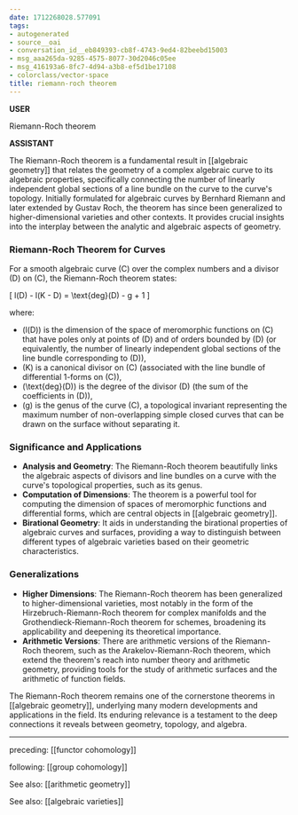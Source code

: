 ```yaml
---
date: 1712268028.577091
tags:
- autogenerated
- source__oai
- conversation_id__eb849393-cb8f-4743-9ed4-82beebd15003
- msg_aaa265da-9285-4575-8077-30d2046c05ee
- msg_416193a6-8fc7-4d94-a3b8-ef5d1be17108
- colorclass/vector-space
title: riemann-roch theorem
---
```


**USER**

Riemann-Roch theorem


**ASSISTANT**

The Riemann-Roch theorem is a fundamental result in [[algebraic geometry]] that relates the geometry of a complex algebraic curve to its algebraic properties, specifically connecting the number of linearly independent global sections of a line bundle on the curve to the curve's topology. Initially formulated for algebraic curves by Bernhard Riemann and later extended by Gustav Roch, the theorem has since been generalized to higher-dimensional varieties and other contexts. It provides crucial insights into the interplay between the analytic and algebraic aspects of geometry.

### Riemann-Roch Theorem for Curves

For a smooth algebraic curve \(C\) over the complex numbers and a divisor \(D\) on \(C\), the Riemann-Roch theorem states:

\[ l(D) - l(K - D) = \text{deg}(D) - g + 1 \]

where:
- \(l(D)\) is the dimension of the space of meromorphic functions on \(C\) that have poles only at points of \(D\) and of orders bounded by \(D\) (or equivalently, the number of linearly independent global sections of the line bundle corresponding to \(D\)),
- \(K\) is a canonical divisor on \(C\) (associated with the line bundle of differential 1-forms on \(C\)),
- \(\text{deg}(D)\) is the degree of the divisor \(D\) (the sum of the coefficients in \(D\)),
- \(g\) is the genus of the curve \(C\), a topological invariant representing the maximum number of non-overlapping simple closed curves that can be drawn on the surface without separating it.

### Significance and Applications

- **Analysis and Geometry**: The Riemann-Roch theorem beautifully links the algebraic aspects of divisors and line bundles on a curve with the curve's topological properties, such as its genus.
- **Computation of Dimensions**: The theorem is a powerful tool for computing the dimension of spaces of meromorphic functions and differential forms, which are central objects in [[algebraic geometry]].
- **Birational Geometry**: It aids in understanding the birational properties of algebraic curves and surfaces, providing a way to distinguish between different types of algebraic varieties based on their geometric characteristics.

### Generalizations

- **Higher Dimensions**: The Riemann-Roch theorem has been generalized to higher-dimensional varieties, most notably in the form of the Hirzebruch-Riemann-Roch theorem for complex manifolds and the Grothendieck-Riemann-Roch theorem for schemes, broadening its applicability and deepening its theoretical importance.
- **Arithmetic Versions**: There are arithmetic versions of the Riemann-Roch theorem, such as the Arakelov-Riemann-Roch theorem, which extend the theorem's reach into number theory and arithmetic geometry, providing tools for the study of arithmetic surfaces and the arithmetic of function fields.

The Riemann-Roch theorem remains one of the cornerstone theorems in [[algebraic geometry]], underlying many modern developments and applications in the field. Its enduring relevance is a testament to the deep connections it reveals between geometry, topology, and algebra.


---

preceding: [[functor cohomology]]  


following: [[group cohomology]]

See also: [[arithmetic geometry]]


See also: [[algebraic varieties]]